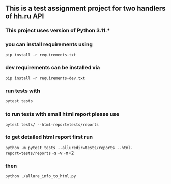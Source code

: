 
## This is a test assignment project for two handlers of hh.ru API

### This project uses version of Python 3.11.*

### you can install requirements using
`pip install -r requirements.txt`

### dev requirements can be installed via
`pip install -r requirements-dev.txt`

### run tests with 
`pytest tests`

### to run tests with small html report please use
`pytest tests/ --html-report=tests/reports`

### to get detailed html report first run
`python -m pytest tests --alluredir=tests/reports --html-report=tests/reports`
-s -v -n=2
### then
`python ./allure_info_to_html.py`

